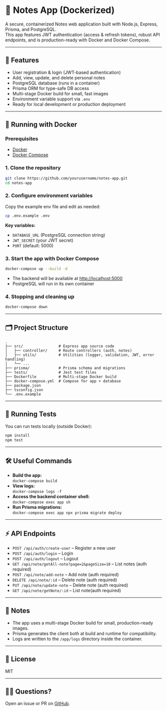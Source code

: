 # 📝 Notes App (Dockerized)

A secure, containerized Notes web application built with Node.js, Express, Prisma, and PostgreSQL.  
This app features JWT authentication (access & refresh tokens), robust API endpoints, and is production-ready with Docker and Docker Compose.

---

## 🚀 Features

- User registration & login (JWT-based authentication)
- Add, view, update, and delete personal notes
- PostgreSQL database (runs in a container)
- Prisma ORM for type-safe DB access
- Multi-stage Docker build for small, fast images
- Environment variable support via `.env`
- Ready for local development or production deployment

---

## 🐳 Running with Docker

### Prerequisites

- [Docker](https://www.docker.com/get-started)
- [Docker Compose](https://docs.docker.com/compose/)

### 1. Clone the repository

```bash
git clone https://github.com/yourusername/notes-app.git
cd notes-app
```

### 2. Configure environment variables

Copy the example env file and edit as needed:

```bash
cp .env.example .env
```

**Key variables:**
- `DATABASE_URL` (PostgreSQL connection string)
- `JWT_SECRET` (your JWT secret)
- `PORT` (default: 5000)

### 3. Start the app with Docker Compose

```bash
docker-compose up --build -d
```

- The backend will be available at [http://localhost:5000](http://localhost:5000)
- PostgreSQL will run in its own container

### 4. Stopping and cleaning up

```bash
docker-compose down
```

---

## 🗂️ Project Structure

```
.
├── src/                # Express app source code
│   ├── controller/     # Route controllers (auth, notes)
│   ├── utils/          # Utilities (logger, validation, JWT, error handling)
│   └── ...
├── prisma/             # Prisma schema and migrations
├── tests/              # Jest test files
├── Dockerfile          # Multi-stage Docker build
├── docker-compose.yml  # Compose for app + database
├── package.json
├── tsconfig.json
└── .env.example
```

---

## 🧪 Running Tests

You can run tests locally (outside Docker):

```bash
npm install
npm test
```

---

## 🛠️ Useful Commands

- **Build the app:**  
  `docker-compose build`
- **View logs:**  
  `docker-compose logs -f`
- **Access the backend container shell:**  
  `docker-compose exec app sh`
- **Run Prisma migrations:**  
  `docker-compose exec app npx prisma migrate deploy`

---

## ⚡ API Endpoints

- `POST /api/auth/create-user` – Register a new user
- `POST /api/auth/login` – Login
- `POST /api/auth/logout` – Logout
- `GET /api/note/getAll-note?page=2&pageSize=10` – List notes (auth required)
- `POST /api/note/add-note` – Add note (auth required)
- `DELETE /api/note/:id` – Delete note (auth required)
- `PUT /api/note/update-note` – Delete note (auth required)
- `GET /api/note/getNote/:id` – List note(auth required)

---

## 📝 Notes

- The app uses a multi-stage Docker build for small, production-ready images.
- Prisma generates the client both at build and runtime for compatibility.
- Logs are written to the `/app/logs` directory inside the container.

---

## 📄 License

MIT

---

## 🙋‍♂️ Questions?

Open an issue or PR on [GitHub](https://github.com/yourusername/notes-app).

